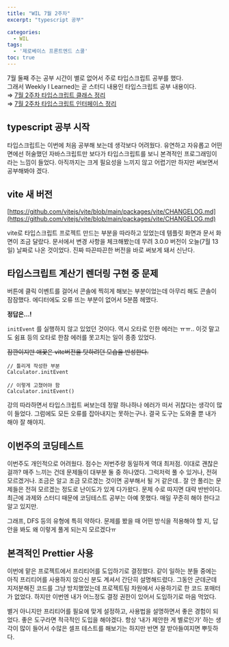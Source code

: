 ```yaml
---
title: "WIL 7월 2주차"
excerpt: "typescript 공부"

categories:
  - WIL
tags:
  - '제로베이스 프론트엔드 스쿨'
toc: true
---
```


7월 둘째 주는 공부 시간이 별로 없어서 주로 타입스크립트 공부를 했다.  
그래서 Weekly I Learned는 곧 스터디 내용인 타입스크립트 공부 내용이다.  
⇒ <a href="/typescript/typescript-basic-2/" target="_blank">7월 2주차 타입스크립트 클래스 정리</a>  
⇒ <a href="/typescript/typescript-basic-3/" target="_blank">7월 2주차 타입스크립트 인터페이스 정리</a>

## typescript 공부 시작
타입스크립트는 이번에 처음 공부해 보는데 생각보다 어려웠다. 유연하고 자유롭고 어떤 면에선 허술했던 자바스크립트만 보다가 타입스크립트를 보니 본격적인 프로그래밍이라는 느낌이 들었다. 아직까지는 크게 필요성을 느끼지 않고 어렵기만 하지만 써보면서 공부해봐야 겠다.

## vite 새 버전

[https://github.com/vitejs/vite/blob/main/packages/vite/CHANGELOG.md](https://github.com/vitejs/vite/blob/main/packages/vite/CHANGELOG.md)

vite로 타입스크립트 프로젝트 만드는 부분을 따라하고 있었는데 템플릿 화면과 문서 화면이 조금 달랐다. 문서에서 변경 사항을 체크해봤는데 무려 3.0.0 버전이 오늘(7월 13일) 날짜로 나온 것이었다. 진짜 따끈따끈한 버전을 바로 써보게 돼서 신난다. 


## 타입스크립트 계산기 렌더링 구현 중 문제

버튼에 클릭 이벤트를 걸어서 콘솔에 찍히게 해보는 부분이었는데 아무리 해도 콘솔이 잠잠했다. 에디터에도 오류 뜨는 부분이 없어서 5분쯤 헤맸다. 

**정답은…!** 

`initEvent` 를 실행하지 않고 있었던 것이다. 역시 오타로 인한 에러는 ㅠㅠ.. 이것 말고도 쉼표 등의 오타로 한참 에러를 못고치는 일이 종종 있었다. 

~~잠깐이지만 애꿎은 vite버전을 탓하려던 모습을 반성한다.~~ 

```tsx
// 틀리게 작성한 부분
Calculator.initEvent

// 이렇게 고쳤어야 함
Calculator.initEvent()
```

강의 따라하면서 타입스크립트 써보는데 정말 하나하나 에러가 떠서 귀찮다는 생각이 많이 들었다. 그럼에도 모든 오류를 잡아내지는 못하는구나. 결국 도구는 도와줄 뿐 내가 해야 잘 해야지.  


## 이번주의 코딩테스트

이번주도 개인적으로 어려웠다. 점수는 저번주랑 동일하게 역대 최저점. 이대로 괜찮은 걸까? 매주 느끼는 건데 문제들이 대부분 둘 중 하나였다. 그럭저럭 풀 수 있거나, 전혀 모르겠거나. 조금은 알고 조금 모르겠는 것이면 공부해서 될 거 같은데.. 잘 안 풀리는 문제들은 전혀 모르겠는 정도로 난이도가 있게 다가왔다. 문제 수로 따지면 대략 반반이다. 최근에 과제와 스터디 때문에 코딩테스트 공부는 아예 못했다. 매일 꾸준히 해야 한다고 알고 있지만.  

그래프, DFS 등의 유형에 특히 약하다. 문제를 봤을 때 어떤 방식을 적용해야 할 지, 답안을 봐도 왜 이렇게 풀게 되는지 모르겠다ㅠ



## 본격적인 Prettier 사용

이번에 맡은 프로젝트에서 프리티어를 도입하기로 결정했다. 같이 일하는 분들 중에는 아직 프리티어를 사용하지 않으신 분도 계셔서 간단히 설명해드렸다. 그동안 군데군데 지저분해진 코드를 그냥 방치했었는데 프로젝트팀 차원에서 사용하기로 한 코드 포매터가 없었다. 하지만 이번엔 내가 어느정도 결정 권한이 있어서 도입하기로 마음 먹었다. 

별거 아니지만 프리티어를 필요에 맞게 설정하고, 사용법을 설명하면서 좋은 경험이 되었다. 좋은 도구라면 적극적인 도입을 해야겠다. 항상 ‘내가 제안한 게 별로인가’ 하는 생각이 많이 들어서 수많은 셀프 테스트를 해보기는 하지만 반면 잘 받아들여지면 뿌듯하다. 


